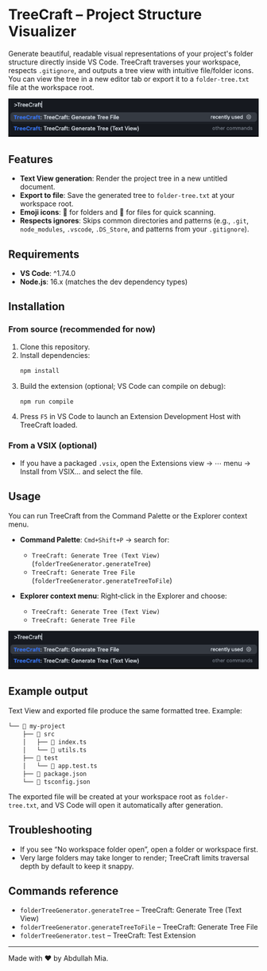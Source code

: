 # TreeCraft – Project Structure Visualizer

Generate beautiful, readable visual representations of your project's folder structure directly inside VS Code. TreeCraft traverses your workspace, respects `.gitignore`, and outputs a tree view with intuitive file/folder icons. You can view the tree in a new editor tab or export it to a `folder-tree.txt` file at the workspace root.

![TreeCraft Screenshot](images/screenshot.png)

## Features

- **Text View generation**: Render the project tree in a new untitled document.
- **Export to file**: Save the generated tree to `folder-tree.txt` at your workspace root.
- **Emoji icons**: 📁 for folders and 📄 for files for quick scanning.
- **Respects ignores**: Skips common directories and patterns (e.g., `.git`, `node_modules`, `.vscode`, `.DS_Store`, and patterns from your `.gitignore`).

## Requirements

- **VS Code**: ^1.74.0
- **Node.js**: 16.x (matches the dev dependency types)

## Installation

### From source (recommended for now)

1. Clone this repository.
2. Install dependencies:
   ```bash
   npm install
   ```
3. Build the extension (optional; VS Code can compile on debug):
   ```bash
   npm run compile
   ```
4. Press `F5` in VS Code to launch an Extension Development Host with TreeCraft loaded.

### From a VSIX (optional)

- If you have a packaged `.vsix`, open the Extensions view → ⋯ menu → Install from VSIX... and select the file.

## Usage

You can run TreeCraft from the Command Palette or the Explorer context menu.

- **Command Palette**: `Cmd+Shift+P` → search for:

  - `TreeCraft: Generate Tree (Text View)` (`folderTreeGenerator.generateTree`)
  - `TreeCraft: Generate Tree File` (`folderTreeGenerator.generateTreeToFile`)

- **Explorer context menu**: Right‑click in the Explorer and choose:
  - `TreeCraft: Generate Tree (Text View)`
  - `TreeCraft: Generate Tree File`

![Context Menu](images/screenshot.png)

## Example output

Text View and exported file produce the same formatted tree. Example:

```text
└── 📁 my-project
    ├── 📁 src
    │   ├── 📄 index.ts
    │   └── 📄 utils.ts
    ├── 📁 test
    │   └── 📄 app.test.ts
    ├── 📄 package.json
    └── 📄 tsconfig.json
```

The exported file will be created at your workspace root as `folder-tree.txt`, and VS Code will open it automatically after generation.

## Troubleshooting

- If you see “No workspace folder open”, open a folder or workspace first.
- Very large folders may take longer to render; TreeCraft limits traversal depth by default to keep it snappy.

## Commands reference

- `folderTreeGenerator.generateTree` – TreeCraft: Generate Tree (Text View)
- `folderTreeGenerator.generateTreeToFile` – TreeCraft: Generate Tree File
- `folderTreeGenerator.test` – TreeCraft: Test Extension

---

Made with ❤️ by Abdullah Mia.
